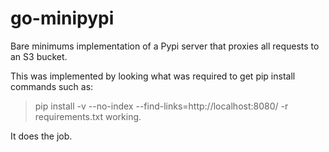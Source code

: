 # go-minipypi

Bare minimums implementation of a Pypi server that proxies all requests to an S3 bucket.

This was implemented by looking what was required to get pip install commands such as:
> pip install -v  --no-index --find-links=http://localhost:8080/ -r requirements.txt
working.

It does the job.
